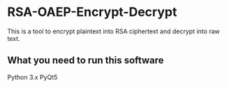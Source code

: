 # RSA-OAEP-Encrypt-Decrypt
This is a tool to encrypt plaintext into RSA ciphertext and decrypt into raw text.

## What you need to run this software
Python 3.x
PyQt5
